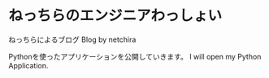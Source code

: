 # ねっちらのエンジニアわっしょい
ねっちらによるブログ
Blog by netchira

Pythonを使ったアプリケーションを公開していきます。
I will open my Python Application.